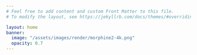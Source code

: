 ```yaml
---
# Feel free to add content and custom Front Matter to this file.
# To modify the layout, see https://jekyllrb.com/docs/themes/#overriding-theme-defaults

layout: home
banner:
  image: "/assets/images/render/morphine2-4k.png"
  opacity: 0.7
---
```

